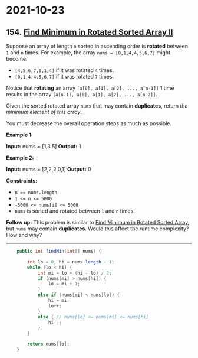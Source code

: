 # 2021-10-23

## 154. [Find Minimum in Rotated Sorted Array II](https://leetcode.com/problems/find-minimum-in-rotated-sorted-array-ii/)

Suppose an array of length `n` sorted in ascending order is **rotated** between `1` and `n` times. For example, the array `nums = [0,1,4,4,5,6,7]` might become:

- `[4,5,6,7,0,1,4]` if it was rotated `4` times.
- `[0,1,4,4,5,6,7]` if it was rotated `7` times.

Notice that **rotating** an array `[a[0], a[1], a[2], ..., a[n-1]]` 1 time results in the array `[a[n-1], a[0], a[1], a[2], ..., a[n-2]]`.

Given the sorted rotated array `nums` that may contain **duplicates**, return _the minimum element of this array_.

You must decrease the overall operation steps as much as possible.

**Example 1:**

**Input:** nums = \[1,3,5\]
**Output:** 1

**Example 2:**

**Input:** nums = \[2,2,2,0,1\]
**Output:** 0

**Constraints:**

- `n == nums.length`
- `1 <= n <= 5000`
- `-5000 <= nums[i] <= 5000`
- `nums` is sorted and rotated between `1` and `n` times.

**Follow up:** This problem is similar to [Find Minimum in Rotated Sorted Array](https://leetcode.com/problems/find-minimum-in-rotated-sorted-array/description/), but `nums` may contain **duplicates**. Would this affect the runtime complexity? How and why?

---

```java
    public int findMin(int[] nums) {

        int lo = 0, hi = nums.length - 1;
        while (lo < hi) {
            int mi = lo + (hi - lo) / 2;
            if (nums[mi] > nums[hi]) {
                lo = mi + 1;
            }
            else if (nums[mi] < nums[lo]) {
                hi = mi;
                lo++;
            }
            else { // nums[lo] <= nums[mi] <= nums[hi]
                hi--;
            }
        }

        return nums[lo];
    }
```
